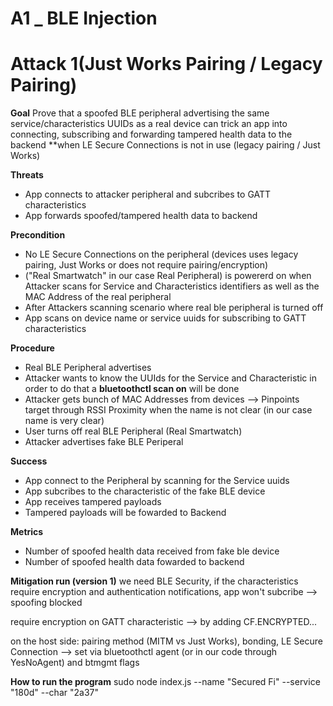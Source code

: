 # A1 _ BLE Injection
# Attack 1(Just Works Pairing / Legacy Pairing)

**Goal**
Prove that a spoofed BLE peripheral advertising the same service/characteristics UUIDs as a real device can trick an app into connecting, subscribing and
forwarding tampered health data to the backend **when LE Secure Connections is not in use (legacy pairing / Just Works)

**Threats**
- App connects to attacker peripheral and subcribes to GATT characteristics
- App forwards spoofed/tampered health data to backend

**Precondition**
- No LE Secure Connections on the peripheral (devices uses legacy pairing, Just Works or does not require pairing/encryption)
- ("Real Smartwatch" in our case Real Peripheral) is powererd on when Attacker scans for Service and Characteristics identifiers as well as the MAC Address of the real peripheral
- After Attackers scanning scenario where real ble peripheral is turned off
- App scans on device name or service uuids for subscribing to GATT characteristics

**Procedure**
- Real BLE Peripheral advertises
- Attacker wants to know the UUIds for the Service and Characteristic in order to do that a **bluetoothctl scan on** will be done
- Attacker gets bunch of MAC Addresses from devices --> Pinpoints target through RSSI Proximity when the name is not clear (in our case name is very clear)
- User turns off real BLE Peripheral (Real Smartwatch)
- Attacker advertises fake BLE Periperal

**Success**
- App connect to the Peripheral by scanning for the Service uuids
- App subcribes to the characteristic of the fake BLE device
- App receives tampered payloads
- Tampered payloads will be fowarded to Backend

**Metrics**
- Number of spoofed health data received from fake ble device
- Number of spoofed health data fowarded to backend

**Mitigation run (version 1)**
we need BLE Security, if the characteristics require encryption and authentication notifications, app won't subcribe --> spoofing blocked

require encryption on GATT characteristic --> by adding CF.ENCRYPTED...

on the host side: 
pairing method (MITM vs Just Works), bonding, LE Secure Connection --> set via bluetoothctl agent (or in our code through YesNoAgent) and btmgmt flags


**How to run the program**
sudo node index.js --name "Secured Fi" --service "180d" --char "2a37"
